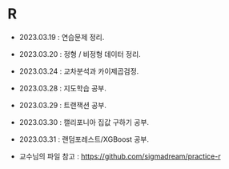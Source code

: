 # R

+ 2023.03.19 : 연습문제 정리.
+ 2023.03.20 : 정형 / 비정형 데이터 정리.
+ 2023.03.24 : 교차분석과 카이제곱검정.
+ 2023.03.28 : 지도학습 공부.
+ 2023.03.29 : 트랜잭션 공부.
+ 2023.03.30 : 캘리포니아 집값 구하기 공부.
+ 2023.03.31 : 랜덤포레스트/XGBoost 공부.

+ 교수님의 파일 참고 : https://github.com/sigmadream/practice-r
